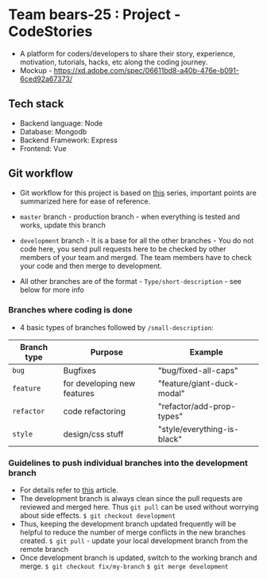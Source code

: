 # Team bears-25 : Project - CodeStories

* A platform for coders/developers to share their story, experience, motivation, tutorials, hacks, etc along the coding journey.
* Mockup - https://xd.adobe.com/spec/06611bd8-a40b-476e-b091-6ced92a67373/

## Tech stack

* Backend language: Node
* Database: Mongodb
* Backend Framework: Express
* Frontend: Vue

## Git workflow

* Git workflow for this project is based on [this](https://medium.com/@francesco.agnoletto/how-to-not-f-up-your-local-files-with-git-part-1-e0756c88fd3c) series, important points are summarized here for ease of reference.

* `master` branch - production branch - when everything is tested and works, update this branch
* `development` branch - It is a base for all the other branches - You do not code here, you send pull requests here to be checked by other members of your team and merged. The team members have to check your code and then merge to development.
* All other branches are of the format - `Type/short-description` - see below for more info

### Branches where coding is done 

* 4 basic types of branches followed by `/small-description`:

| Branch type | Purpose | Example
| ----------- | ------- | -------|
| `bug` | Bugfixes | "bug/fixed-all-caps"
| `feature` | for developing new features | "feature/giant-duck-modal"
| `refactor` | code refactoring | "refactor/add-prop-types"
| `style` | design/css stuff | "style/everything-is-black"

### Guidelines to push individual branches into the development branch

* For details refer to [this](https://medium.com/@francesco.agnoletto/how-to-not-f-up-your-local-files-with-git-part-2-fc4e243be02a) article.
* The development branch is always clean since the pull requests are reviewed and merged here. Thus `git pull` can be used without worrying about side effects. 
`$ git checkout development`
* Thus, keeping the development branch updated frequently will be helpful to reduce the number of merge conflicts in the new branches created.
`$ git pull` - update your local development branch from the remote branch 
* Once development branch is updated, switch to the working branch and merge.
`$ git checkout fix/my-branch`
`$ git merge development`










